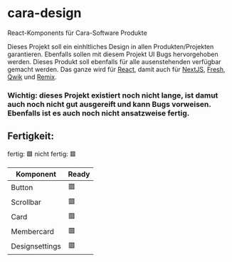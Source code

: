 # cara-design
React-Komponents für Cara-Software Produkte 

Dieses Projekt soll ein einhltliches Design in allen Produkten/Projekten garantieren. Ebenfalls sollen mit diesem Projekt UI Bugs hervorgehoben werden. Dieses Produkt soll ebenfalls für alle ausenstehenden verfügbar gemacht werden. Das ganze wird für [React](https://react.dev), damit auch für [NextJS](https://nextjs.org), [Fresh](https://fresh.deno.dev), [Qwik](https://qwik.builder.io) und [Remix](https://remix.run).

### Wichtig: dieses Projekt existiert noch nicht lange, ist damut auch noch nicht gut ausgereift und kann Bugs vorweisen. Ebenfalls ist es auch noch nicht ansatzweise fertig.

## Fertigkeit:
fertig: 🟩
nicht fertig: 🟥

|Komponent| Ready|
|-------|-------|
|Button|🟥|
|Scrollbar|🟥|
|Card|🟥|
|Membercard|🟥|
|Designsettings|🟥|